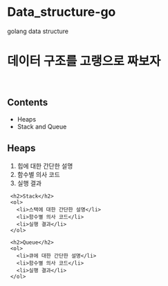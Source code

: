 # Data_structure-go
golang data structure
<body>
   <main>
     <h1>데이터 구조를 고랭으로 짜보자</h1>
     <br>
     <h2>Contents</h2>
     <ul>
       <li>Heaps</li>
       <li>Stack and Queue</li>
     </ul>
     <h2>Heaps</h2>
     <ol>
       <li>힙에 대한 간단한 설명</li>
       <li>함수별 의사 코드</li>
       <li>실행 결과</li>
     </ol>

     <h2>Stack</h2>
     <ol>
       <li>스택에 대한 간단한 설명</li>
       <li>함수별 의사 코드</li>
       <li>실행 결과</li>
     </ol>

     <h2>Queue</h2>
     <ol>
       <li>큐에 대한 간단한 설명</li>
       <li>함수별 의사 코드</li>
       <li>실행 결과</li>
     </ol>
   </main>
</body>
